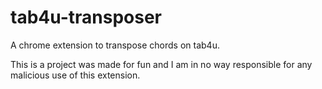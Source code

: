 # tab4u-transposer
A chrome extension to transpose chords on tab4u.

This is a project was made for fun and I am in no way responsible for any malicious use of this extension.
